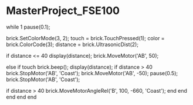 # MasterProject_FSE100







while 1
    pause(0.1);
               
brick.SetColorMode(3, 2);
 touch = brick.TouchPressed(1);
 color = brick.ColorCode(3);
 distance = brick.UltrasonicDist(2);

  if distance <= 40
               display(distance);
                brick.MoveMotor('AB', 50);

  else if touch
                brick.beep();
                display(distance);
                if distance > 40
                brick.StopMotor('AB', 'Coast');
                brick.MoveMotor('AB', -50);
                pause(0.5);
                brick.StopMotor('AB', 'Coast');
                
  if distance > 40
                    brick.MoveMotorAngleRel('B', 100, -660, 'Coast');
                end
        end
        end
        end
end
      
